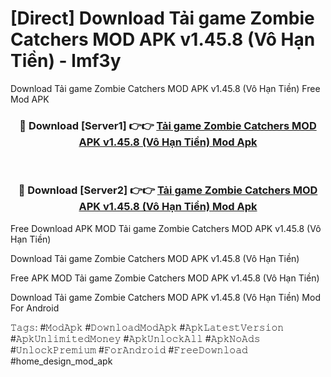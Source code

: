 # [Direct] Download Tải game Zombie Catchers MOD APK v1.45.8 (Vô Hạn Tiền) - lmf3y
Download Tải game Zombie Catchers MOD APK v1.45.8 (Vô Hạn Tiền) Free Mod APK

<div align="center">
<h3>🔴 Download [Server1] 👉👉 <a href="https://apk-comot.site?title=Tải_game_Zombie_Catchers_MOD_APK_v1.45.8_(Vô_Hạn_Tiền)">Tải game Zombie Catchers MOD APK v1.45.8 (Vô Hạn Tiền) Mod Apk</a></h3><br>

<h3>🔴 Download [Server2] 👉👉 <a href="https://apk-comot.site?title=Tải_game_Zombie_Catchers_MOD_APK_v1.45.8_(Vô_Hạn_Tiền)">Tải game Zombie Catchers MOD APK v1.45.8 (Vô Hạn Tiền) Mod Apk</a></h3>
</div>


Free Download APK MOD Tải game Zombie Catchers MOD APK v1.45.8 (Vô Hạn Tiền)

Download Tải game Zombie Catchers MOD APK v1.45.8 (Vô Hạn Tiền) 

Free APK MOD Tải game Zombie Catchers MOD APK v1.45.8 (Vô Hạn Tiền) 

Download Tải game Zombie Catchers MOD APK v1.45.8 (Vô Hạn Tiền) Mod For Android

𝚃𝚊𝚐𝚜: #𝙼𝚘𝚍𝙰𝚙𝚔 #𝙳𝚘𝚠𝚗𝚕𝚘𝚊𝚍𝙼𝚘𝚍𝙰𝚙𝚔 #𝙰𝚙𝚔𝙻𝚊𝚝𝚎𝚜𝚝𝚅𝚎𝚛𝚜𝚒𝚘𝚗 #𝙰𝚙𝚔𝚄𝚗𝚕𝚒𝚖𝚒𝚝𝚎𝚍𝙼𝚘𝚗𝚎𝚢 #𝙰𝚙𝚔𝚄𝚗𝚕𝚘𝚌𝚔𝙰𝚕𝚕 #𝙰𝚙𝚔𝙽𝚘𝙰𝚍𝚜 #𝚄𝚗𝚕𝚘𝚌𝚔𝙿𝚛𝚎𝚖𝚒𝚞𝚖 #𝙵𝚘𝚛𝙰𝚗𝚍𝚛𝚘𝚒𝚍 #𝙵𝚛𝚎𝚎𝙳𝚘𝚠𝚗𝚕𝚘𝚊𝚍 #home_design_mod_apk